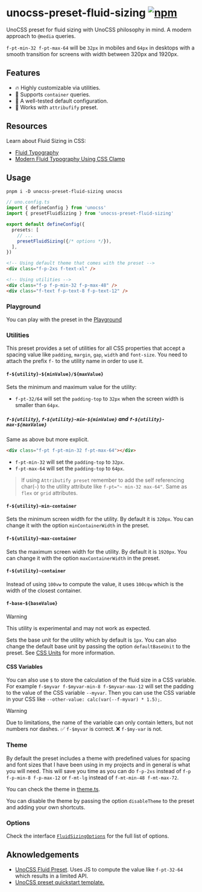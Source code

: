 # unocss-preset-fluid-sizing [![npm](https://img.shields.io/npm/v/unocss-preset-fluid-sizing)](https://npmjs.com/package/unocss-preset-fluid-sizing)

UnoCSS preset for fluid sizing with UnoCSS philosophy in mind. A modern approach to `@media` queries.

`f-pt-min-32 f-pt-max-64` will be `32px` in mobiles and `64px` in desktops with a smooth transition for screens with width between 320px and 1920px.

## Features

- 🔥 Highly customizable via utilities.
- 📏 Supports `container` queries.
- 💅 A well-tested default configuration.
- 🙈 Works with `attribufify` preset.

## Resources

Learn about Fluid Sizing in CSS:

- [Fluid Typography](https://css-tricks.com/snippets/css/fluid-typography/)
- [Modern Fluid Typography Using CSS Clamp](https://www.smashingmagazine.com/2022/01/modern-fluid-typography-css-clamp/)

## Usage
```shell
pnpm i -D unocss-preset-fluid-sizing unocss
```

```ts
// uno.config.ts
import { defineConfig } from 'unocss'
import { presetFluidSizing } from 'unocss-preset-fluid-sizing'

export default defineConfig({
  presets: [
    // ...
    presetFluidSizing({/* options */}),
  ],
})
```

```html
<!-- Using default theme that comes with the preset -->
<div class="f-p-2xs f-text-xl" />

<!-- Using utilities -->
<div class="f-p f-p-min-32 f-p-max-48" />
<div class="f-text f-p-text-8 f-p-text-12" />
```

### Playground

You can play with the preset in the [Playground](https://unocss.dev/play/#html=DwEwlgbgBAZgtABzgGwOYD4BQUrAIRxxQCqAzmAHapQAuAFgKZQgMwCGArsjbYwLZMohLDlCRYcGgwAeNOABZpydAAkGATzzAA9OAgjcCKAGNkbUqQC8AInhTZcAIwAObQCY319AHUGyYwD2ArQBvEwACgBODKQMPOFm6qiRARwUIDoIWJjYuAREZJTUfAHRUMlslCYBFDQpyAB0UACCyMhQpOq1bNJQbGVgLLVgxmztwrnAdG4SfHJKEvbz7TA1cgBGAcgg6ACypUwVVYG19TrTBmLQ66hwyQwMFB1gAF4McACsJmYWNvBzcAADAABQHaRxuZzAxyA2FeHR6S56KA3O7RR7PN6fb7mKy2OBzWZyPiUIGgokEnpOSHQ2GA%2BG6SBI8So%2B4Y8hYr6mXF-Ak8f7E0mAikkihwE40SoUBiRIEiqkQ5zy6TitZSmVOOkMxE5UTTCkLOwyZawNZwTbbdDNGh1MDrDg0MAwdTnNzM663BCUADWEg5DBsAD8oKLqUq%2BFS3HD0AimbrcPqBXBDZJjcmVmaLTsAMIAZVzUAAav0wGx1sgGK73SjbqU2FQmP64ABmGYwGwAEj46gg-SgXZ7-QJQv73d7sojKph9JDNE7-0HkW1cdj%2BkwQA&config=JYWwDg9gTgLgBAbzgEwKYDNgDtUGEJaYDmANHGFKgM6owCCMMUwARgK4zDoCeZF1tAKpYIcAL5x0UCCDgByNiIDGVKnIBQ60JFiIUGbKgAKlGjDJVuIFhAA2VcZOmy5AAUUQVVAPRLoqDXU-LCp4dFs2YGQAZWAAL1RBTltgTmo4AF44AG11OBy5GFQADxg5Mmy5dAIYAFoqeICAXSaSPIKAd3LOqJgACzkWtvzKgYq5PtRgIj6yofbKkGx6xu7F5Y7esfklrFrJ6dnB1oW5EABDYpWEtbPL2s3kfu67q4OZuZORs43b3YetsdhgV-tt1nt3kd5t8LlcuuNYQCngNoSD7mDXvsph8gacQNw-ucoERljAIGAXhdicsbIwZLiYcVCdS9rYMGUyHcWbVmDjUZUwEzxmBzshkNgiLU2egOfIRWKJTzDp9gQKCcLReKsJKyRTOfKtZLaWSQAyCmBZQLNYrdWaBSxbgbFcb6fy5GBbI7rdqpey7e6oF6FT7eVCviDLVySXtbW7rMzo7UXaa456EUTE9KVXjA%2BnuaHs99beNY%2BHKsnbhW3VnbjW3QXbg23Q0buNHs9OZDCyCE9h-Xrzd6iP7I6XVXIHeMq2W5GmCnWZ7mCk2Z0RzgPKmuKW6t7UhQU-BEQHst-7d%2BrlxAOrVT-WIIo0MhK9A0FAeaLgGw1NXUB-tbXDCxZURygc4lAAawlWtaCKN8qBFJQoPmJpNG8AAqNC8jQuAADFoDgX8lD6chzmAKAyCIVAcFAoo4HOOAqD6aAYCUDhJHwwjiI4YAUhgbgsO8IICFCchKDQTAcBiBCJSSHjUmAdIslyfJ3XKdp3Q5dSwEnLS0y03N1NNYEzk0lT42MkA9LMgyVNPYzdyFdTzzUlTpAfVAn2Mtk-2HYymDAyD-2Mis-PJFz5BrYyG2MlsAmM%2BF1LGQzlli8LMVSizfkyiE0sRBKzPRNSUKEkJ4H6VAQFQTJEHabxvEkWowFqAAmYoHFqAA%2BBqmv%2BAAObrakRABGZravq9Ab3XFq2rgTqGt3Pr5qm4bRvyOq4FcGhUAQfhxMMKSwJk5J5OoMR2ngw7tQALhq-IVNatQbuyXqyBG8N8jap6RtegA2d6GJAL6frIZqABZ-pAZAnrBsgAGZmv%2B2wiCe%2BGyFB3r-uKWwnvRsgAHYEeBe6sbkJ6CbIABOP6ifkWGSaeqnXuajGabkUH6ZyEaXrgIbQfB1mAFYOeyXnQZBgAGcXwzENoxoaopSmm9quomhW6n%2BCn5ZKdX7iGoa5dV7WpSIfI5sNxX-iGn6tYt3XevaaosBgWIEhuhB2hUunHpyCnXqG-65Ae0nOfFpnMaoL7mte-mPYBr6xZ56nY8hoHfsR5HOeBnmWdjrGvu55rCdjwPhcLkGk7u2nS6z%2BGA-Zz0UajuA%2BeltozpKkSiFsCAWHOWx8EIaZqqQWEB5gUjqIAdS2G6hop5rQ7gXYx4n1AoGn5Ebvhxfe5oYRUhuuQhsFboShFLBkFwaJogANSJYBzhYNkI8kPuaHEABuDv4H4MwcIiKILsJTVT2jgEwAgYAAApIEAH1yScGEsPMQABKTIXV3aVwAG5EjgDA84ZAYEsC-pXYIIkkD8EwMUaqVRajdFHjUVe68thkGXgwwwTDkRkHEucNgtgYAACFzh7ywKkMgZ9zgXyvrfe%2Bj9n5cOAFQWRqAAAqkxKrVXQG-VAZBuK8QUi-L8a9ZJ6MUjkVookDDFDwk7F2VUsiwPolkOBFpgDCQAHQUOAMUVBABCDIWQsC8NsHAAAZCE3B9E-FZEwRAKIcBxZwAAPwRLgDdTxxQ%2BCUEocYk6Dh7GEOqs4hBIQPFZK8b4-xcBAm2GCWE3BLA4BRLgDEuJCTkkFLSWUjJjgnHwNcSEYhd0u49z7gPYgbj6FO0YRvfo1VJnj3YTM4iTTqm1PCfM6ZWxGmVJacgeJSSl6XBXosrZN1hm937gQcZGyTnIkGfkc5oyrnTAmdgY5U8tlZFYVM25syVlBNCest5bCPnIm2dE2Jey2lL2BT80FsyzndwuWMl53yFnwr6PcuAjzLmDyIG43eiQRHwCyNw3hAihFEtSOCqpAK6lkr4YI4R1Kmm7P2ckhlFLmXwERSM3F4zCX7xgFinFKL8XiMkdfO%2BzAlF5IIsUc%2Bl8pUyKfukf5NTAXysVVI6VD9VUOFZZC9lWqJFKukTK-VqTsVIqeXitxEqzW6tlVi9a2A4BKEpXACA6B3VXJSEoeAbrdG5J0e-cqcBDGBgcMGtIVBY6kPgJVYkHl-6RBiI0HJsbqqRszforFCaI00CgLm6gAA5c46isg5uOrGiZ65IFsDQRG7IUtkFYuqFAOAkCC3ZBjbwUS5I16xqaF6n14Q022JLVQNxmA%2BFrwbU2nx1a5KxvLZVNx2AlARDQFQBtLamjIMPbdSud0k2UWQKmwBGaa36I8V%2BPokDe01v7RQQdsB9EHqxWdEhwlE1r3PZe9NCQp1rrsUvf9KaAFAcSDe6gdawALoyF1Ng%2B623xt-XAKAvDTFnsgxO69K7b0XAQ4%2BvtmS33DtQUh7FtAABK2Hd0AANIEABIdpdLEGxvtKDGPkbAEO-Rh6Z22HOFAoaaHK5YefnexikC3HycojAejz9IHMbY%2BksQAAdTTLHtMdAANTIMY4e-NGHGLMVYjAOVCAxBYq4F2nx4pFGqtURVVAqCMEnvyB2rtPasAVu0TkXYLDLgtFHXAAA8iwAAVqgAN9qnbMGoJA8q67HbO0aEezzXnK7mdgJZqg2RGPqa6dYjLCQxBq1qGx-zlUxCMZHVkYr7HLGVaNmx3YYhvAdcuPV-IsdK7fpyz57tGHsi1cC9kYLhzihhe9ZFmLcWYAJaYPolLajUBuIuohbUWWBvDfwqN0qEbn3hdwxeqDk7YNUFAzOnisFEPIZpYUbWcg9s5Y%2BwxJi%2BWOCFea%2BkqdnGEDceqwgCb9XGtwH%2Bxxrjz6xCg8691hAsJ6tYo%2B0NrzGPxCx0oDANgUAsDHq8xNw%2BHgvCNVMLQWo46ojXCgjTSTDGGd3TyyxX7NNbPqBQV-AtnK74RDA1bHnGGvDSus8nS4N0%2Bd9zYNo5O2ApcYB4Xw-nsuaaKZm%2B8%2BdHnMO0Hx4T0Vzz8U3IxR-cQ6vaAwqwFrqAkCde4-19avlYrXnW5BWvJZZuZaxw14oVIdu9AO4J075FRuCWUqFV7mmoFtSoCWTddyEkPI000QG6ACeL4GEktHiRlFbEZ9Acn2ONOoYRsz0n5ANNYoF6z0Xn9cK16HyGpLJQABHBKnP0CKADf0uAZIADSqBe4sFwJSyBoQoAeZx3r4PE%2B3GUA9GBVAkDvCPvOLUOIB7H10FqAALQPd4Ug8gWNDWq81N7biyQABkrxr1HzQO3X8zpd6wD3ggNGYA6qJKByB2CLVsh0WfSn0kxn0J0Y1qFBz7UyEqVWTgAAB84CTsV1uBoCIVWkDk2UEkE9n159UBF8lBl85AWMXg3sgc-89U2QDlwC2MB8h9H579l9yClFkE%2BtD45BUcud1AX838DdaAv9bcmDVVADkDgC7og8wC-9WMEBFN%2BCf9BCACkDeJuAWC2NRciRCt5DUAR1kleM4BVDVAxdshNCmhWD5B2CjMn8uDu9ikP9%2BDd1NDhClDRD8hxCcgZDlUoA5CVUFC%2B1kEKI%2BCPDf9vDAtfCmhLDuCbDFNAMpFIE%2BlhJnDfVjsoCsg4iSk%2B1cD8DUA6AalIEiCSCJM7oC1yFpB%2BN31qAWFsBbFqp3DzVcjdhuhfCQtigqisgajpU6jLgGigCmjbFcBqiAjajXgbcuiRCKisBej%2BjP9Aifg3cG8lxGiTVJVzUKDTFDc7UHV%2BCViqAyAJAUiXFhJTNjtgh0U15pVJj%2BDcjjjGERinDDiRI-cYAzjWiBj2iFBiUbjUhlC7j4AvAkEsU2R4BsEBdqE5A7MfVIENiPCtiEj68RJsgY9KIllpUyAES48thpVQNIc2j1DcjUSlkPi%2BICivMe1U8yQoBkTX409yTv8AssSXicSqgwIySCSvj9t8ge1UTbEKTOTGgMTaTziPDd05AeTWxFDPiiST0SSoMKSS8%2BTKo6SpjzUhSS8WSJTYT4BshYoKStSaT5SBSlTciMoxTCS0dCjVB4Tc80TkQ5StDqpGMPVbAlApDYReiJBag9DkdKjGhcAeNTT2TzTSToAbTId7S%2B4nSpCrj2FpU3Su0uNiVoy4BsIOsvSEgfSj16o2M8T0SiRfS2T3VzSRTUBgy7SHSnSetmjGgYzkzxjKyLC8yvBshZTdTbSmtSypCHiEykzPSayKs4B9MPTCzOyPTAzqSoBcyPsC0t0K0wASyRNwBu0wz2z4yczEyPTdhbEUEyA2MmyxyyA2y4zUghzyyNzD1GM-T8zCsdTPD%2BSsgpzwBzygTZc7S2MryJAzzY4sdUB7AqpstJSMMS8SzFyDzHiVyuz1zKy%2BzYzkdLgNzZo1yUzUAUFVyIz3dRyYylzDzQL4Key8AUFUF6pnSYLvSqzuzXTTzzyC1dhVcwNQzHSMKQKxzVzqyTz3yJyMNYRqLAK6LgKjzoKKyKs6yPtHyaK7yENqzqKZZhyoNJLyyJLBK7osdX1Sja0O0ABRMCB9Gc6jBssASHYSiU1wrwcI6w3vRTZTZLGBSgcBShPc1QEwCjfRaqbIA9InRIkSKTUxZy743XayrxO0qQyy4wDjeStaeqf4AAHkCWsDXg6lcHCsjOoiRH6A6hxwYxkwfWUhyxwA6DgFo1QCIFUoVVUwAD1MygrWtBplhIFtNkBDNIFEkrpXBqrNNarD1EkWNjNmd8hH0YECEiA3IwBHDPixjbFQ014ABZWFE4jhfoFy6jX8j7VwpAbIbE68yqOovsIawkpoG6cChICoVan-GY4Yra5QnawtCaqazZMFTndHGmT9WOdaf4BKteWoeK1CpKvoFKxnaTMAe9R9PM7K3K-KwqhDRjUqhAKyjjSqvYF6t8Zq1qjqvwvMnqvqga06saqASa2Y6apZOa9BPMkAvHYPZaw6gLDanG64065Bc6yNbGm3JZT%2BPM73SuB6yuJ6%2B4SKtgaKqAWK96uYz676sQtKv62TTK4nVAHKvKgqoq8Gsq3y4oeHREBGuqhqpqmqwzZBdqzqlG7IXq3Bfq%2B8Qa40-tF0xoTG8ao5VCvGqjAmz7MQ0AvQFa%2Bktawg2EVU86s2-atwl2o6k3NeD2hPItS24oBmrZW6nLFmu6Nmu6Dmq4OGt6hO9sL61K36-68Wk9IG6W0Gkq%2BW6GxEBOlW5BJGrqrtPWtGo2jGi6rGq2uYm2ptBanLJan2xUm0jo0O1CwO6ukOsOm688qO-IGOlwkW9OwGyW4GmWsGiGqG1rEulGi4FiSYKgW21yj7ezSBBeoiODNkbUP5SpWGeAxAzepejdV-bdZLRPfaQ9Qmpu0A889Uk2uZUTLewrf2e%2BwojDJSgTUxbtOyko7%2BvJGAgFBAi8%2By5Sxy-xNAqFDAo1LA0B-%2Bso6dHeogfoKjSpaFZ21u5s3Ij2q1LwMBgB9%2Blwx2qIqDGIpAMjAdcB9IbnZm%2B6iU9aaINgMAHQeAGeyhN6qKlgGK7wLmnmrqL5ZYPh7h3m7wREYRmK1OuDUWjKseqWkG2W6e8qyheHIu%2Bqq6VfDWtquej7De5%2Bpelexurzde4%2B7eqiFB5ZSpAWQ%2Bw5ReuDTdc%2B3dS%2BySa%2B%2B2rzcQohtyjU-WmBQ25hquvawLL2ls2xl%2BzxgtL%2BxB6qX%2BqgAhqJyB2lDVEB-BhBrNBJzAmB9Am6FJhysx3evoNBrIDBsm9auQXB7Jv%2B3JqgTx1w0htNchk2ka82mbUaqhgB8QNUhS%2Bhl1eqJhlh5iHyrpTh7mkRvmrhnhiR3muK8Z3muZIRmZrqZ6j6yZxZzmhZmbWoBOlZqR6dGRgGj7LOhRqevOiqou9Wlq1WjRs5ourWnRnLPRux5ehum%2B-IEx-RvJixmlPGGx0x6dBxtgHdBtcvK%2B5BF5k9DxsFntHxvx42yhwJpp1Mno5p4J3ASHX58Jz%2B1JiB3zSp6hwBgJYBxAnJvF1A5pWBzJ6Bip2JrFj51B0l4p328msp6mkdKluJ2NGpkh2gaI6%2BSBCh59Xa956dUTSBcTBFoJoixFlp5FhC3APjdp2hu62OIeuARh5h1hwZkoLxJMSlYZ-hnZ9Kx9Q5ye3OyG5RrxeHQlWoZqgzYuzqsu6F9Gxp3BJQMgbKoVfGrtUmxl0ph4ru914lDplV9aQQd%2BNvHK7AUIX8PZebTBDoA1vZ8bce7OxRk5lRzZ1Ckuh1iu-xk2z1vllu2QpluGruo%2BFvdvOQINgyx2jy6pzg9QM%2BAZzlfQJPMVPl9oX%2BWgF%2BbITtmAYQCAO3TJCBBgVbdgTgHgQdixP%2BS7eICUPlyE5Y2VK6TRb8lBE4FBdQIAA&css=PQKgBA6gTglgLgUzAYwK4Gc4HsC2YDCAyoWABYJQIA0YAhgHYAmYcUD6AZllDhWOqgAOg7nAB0YAGLcwCAB60cggDYIAXGBDAAUKDBi0mXGADe2sGC704AWgDuCGAHNScDQFYADJ4Dc5sAACtMLKAJ5gggCMLPK2ABR2pPBIcsoAlH4WAEa0yADWTlBYqEw2yFjK3Bpw5LxxAOTllVDoYpSMYgAs3vUZ2gC%2BmsBAA&options=N4IgLgTghgdgzgMwPYQLYAkyoDYgFwJTZwCmAvkA&version=65.4.2)

### Utilities

This preset provides a set of utilities for all CSS properties that accept a spacing value like `padding`, `margin`, `gap`, `width` and `font-size`. You need to attach the prefix `f-` to the utility name in order to use it.

#### `f-${utility}-${minValue}/${maxValue}`

Sets the minimum and maximum value for the utility:

- `f-pt-32/64` will set the `padding-top` to `32px` when the screen width is smaller than `64px`.

##### `f-${utility}`, `f-${utility}-min-${minValue}` and `f-${utility}-max-${maxValue}`

Same as above but more explicit.

```html
<div class="f-pt f-pt-min-32 f-pt-max-64"></div>
```

- `f-pt-min-32` will set the `padding-top` to `32px`.
- `f-pt-max-64` will set the `padding-top` to `64px`.

> If using `Attributify preset` remember to add the self referencing char(`~`) to the utility attribute like `f-pt="~ min-32 max-64"`. Same as `flex` or `grid` attributes.

#### `f-${utility}-min-container`

Sets the minimum screen width for the utility. By default it is `320px`. You can change it with the option `minContainerWidth` in the preset.

#### `f-${utility}-max-container`

Sets the maximum screen width for the utility. By default it is `1920px`. You can change it with the option `maxContainerWidth` in the preset.

#### `f-${utility}-container`

Instead of using `100vw` to compute the value, it uses `100cqw` which is the width of the closest container.

#### `f-base-${baseValue}`

> [!WARNING]
> This utility is experimental and may not work as expected.

Sets the base unit for the utility which by default is `1px`. You can also change the default base unit by passing the option `defaultBaseUnit` to the preset. See [CSS Units](./src/index.ts) for more information.

#### CSS Variables

You can also use `$` to store the calculation of the fluid size in a CSS variable. For example `f-$myvar f-$myvar-min-8 f-$myvar-max-12` will set the padding to the value of the CSS variable `--myvar`. Then you can use the CSS variable in your CSS like `--other-value: calc(var(--f-myvar) * 1.5);`.

> [!WARNING]
> Due to limitations, the name of the variable can only contain letters, but not numbers nor dashes.
> ✅ `f-$myvar` is correct.
> ❌ `f-$my-var` is not.

### Theme

By default the preset includes a theme with predefined values for spacing and font sizes that I have been using in my projects and in general is what you will need. This will save you time as you can do `f-p-2xs` instead of `f-p f-p-min-8 f-p-max-12` or `f-mt-lg` instead of `f-mt-min-48 f-mt-max-72`.

You can check the theme in [theme.ts](./src/theme.ts).

You can disable the theme by passing the option `disableTheme` to the preset and adding your own shortcuts.

### Options

Check the interface [`FluidSizingOptions`](./src/index.ts) for the full list of options.

## Aknowledgements

- [UnoCSS Fluid Preset](https://renatomoor.github.io/unocss-preset-fluid/). Uses JS to compute the value like `f-pt-32-64` which results in a limited API.
- [UnoCSS preset quickstart template.](https://github.com/unocss-community/unocss-preset-starter)
